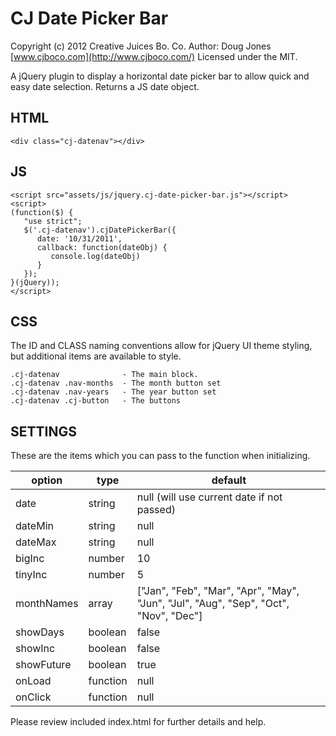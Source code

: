 CJ Date Picker Bar
=======================

Copyright (c) 2012 Creative Juices Bo. Co.
Author: Doug Jones [www.cjboco.com](http://www.cjboco.com/)
Licensed under the MIT.

A jQuery plugin to display a horizontal date picker bar to allow quick and easy date selection. Returns a JS date object.

## HTML ##
	<div class="cj-datenav"></div>

## JS ##
	<script src="assets/js/jquery.cj-date-picker-bar.js"></script>
	<script>
	(function($) {
	   "use strict";
	   $('.cj-datenav').cjDatePickerBar({
		  date: '10/31/2011',
		  callback: function(dateObj) {
			 console.log(dateObj)
		  }
	   });
	}(jQuery));
	</script>

## CSS ##
The ID and CLASS naming conventions allow for jQuery UI theme styling, but additional items are available to style.

	.cj-datenav              - The main block.
	.cj-datenav .nav-months  - The month button set
	.cj-datenav .nav-years   - The year button set
	.cj-datenav .cj-button   - The buttons


## SETTINGS ##
These are the items which you can pass to the function when initializing.

| option     | type     | default
| ---------- | -------- | ------------------------------------------------------------------------------------ |
| date       | string   | null (will use current date if not passed)                                           |
| dateMin    | string   | null                                                                                 |
| dateMax    | string   | null                                                                                 |
| bigInc     | number   | 10                                                                                   |
| tinyInc    | number   | 5                                                                                    |
| monthNames | array    | ["Jan", "Feb", "Mar", "Apr", "May", "Jun", "Jul", "Aug", "Sep", "Oct", "Nov", "Dec"] |
| showDays   | boolean  | false                                                                                |
| showInc    | boolean  | false                                                                                |
| showFuture | boolean  | true                                                                                 |
| onLoad     | function | null                                                                                 |
| onClick    | function | null                                                                                 |

Please review included index.html for further details and help.
